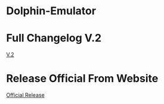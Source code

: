 # Dolphin-Emulator

# Full Changelog V.2
[V.2](https://github.com/XForYouX/Dolphin-Emulator/releases/tag/V.2)

# Release Official From Website
[Official Release](https://dolphin-emu.org/download/)
